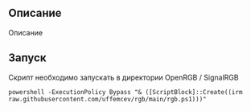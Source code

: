 ## Описание
Описание

## Запуск
Скрипт необходимо запускать в директории OpenRGB / SignalRGB
```
powershell -ExecutionPolicy Bypass "& ([ScriptBlock]::Create((irm raw.githubusercontent.com/uffemcev/rgb/main/rgb.ps1)))"
```
